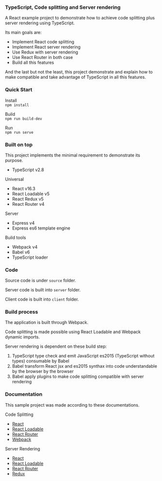 ### TypeScript, Code splitting and Server rendering

A React example project to demonstrate how to achieve code splitting plus server rendering using TypeScript.

Its main goals are:

- Implement React code splitting
- Implement React server rendering
- Use Redux with server rendering
- Use React Router in both case
- Build all this features

And the last but not the least, this project demonstrate and explain how to make compatible and take advantage of TypeScript in all this features.

### Quick Start

Install     
```npm install```

Build   
```npm run build-dev```

Run     
```npm run serve```

### Built on top

This project implements the minimal requirement to demonstrate its purpose.

- TypeScript v2.8

Universal

- React v16.3
- React Loadable v5
- React Redux v5
- React Router v4

Server

- Express v4
- Express es6 template engine

Build tools

- Webpack v4
- Babel v6
- TypeScript loader

### Code

Source code is under ```source``` folder.

Server code is built into ```server``` folder.

Client code is built into ```client``` folder.

### Build process

The application is built through Webpack.

Code splitting is made possible using React Loadable and Webpack dynamic imports.

Server rendering is dependent on these build step:

1. TypeScript type check and emit JavaScript es2015 (TypeScript without types) consumable by Babel
2. Babel transform React jsx and es2015 synthax into code understandable by the browser
 by the browser
3. Babel apply plugins to make code splitting compatible with server rendering

### Documentation

This sample project was made according to these documentations.

Code Splitting

- [React](https://reactjs.org/docs/code-splitting.html)
- [React Loadable](https://github.com/jamiebuilds/react-loadable#------------guide)
- [React Router](https://reacttraining.com/react-router/web/guides/code-splitting)
- [Webpack](https://webpack.js.org/guides/code-splitting)

Server Rendering

- [React](https://reactjs.org/docs/react-dom-server.html)
- [React Loadable](https://github.com/jamiebuilds/react-loadable#------------server-side-rendering)
- [React Router](https://reacttraining.com/react-router/web/guides/server-rendering)
- [Redux](https://redux.js.org/recipes/server-rendering)

